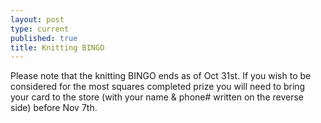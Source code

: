 ```yaml
---
layout: post
type: current
published: true
title: Knitting BINGO
---
```



Please note that the knitting BINGO ends as of Oct 31st. If you wish to be considered for the most squares completed prize you will need to bring your card to the store (with your name & phone# written on the reverse side) before Nov 7th.

